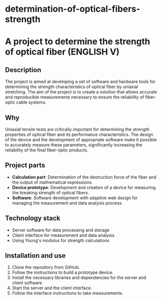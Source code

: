 # determination-of-optical-fibers-strength
# A project to determine the strength of optical fiber (ENGLISH V)

## Description

The project is aimed at developing a set of software and hardware tools for determining the strength characteristics of optical fiber by uniaxial stretching. The aim of the project is to create a solution that allows accurate and reproducible measurements necessary to ensure the reliability of fiber-optic cable systems.

## Why

Uniaxial tensile tests are critically important for determining the strength properties of optical fiber and its performance characteristics. The design of the device and the development of appropriate software make it possible to accurately measure these parameters, significantly increasing the reliability of the final fiber-optic products.

## Project parts

* **Calculation part**: Determination of the destruction force of the fiber and the output of mathematical expressions.
* **Device prototype**: Development and creation of a device for measuring the breaking strength of optical fibers.
* **Software**:         Software development with adaptive web design for managing the measurement and data analysis process.

## Technology stack

* Server software for data processing and storage
* Client interface for measurement and data analysis
* Using Young's modulus for strength calculations

## Installation and use

1. Clone the repository from GitHub.
2. Follow the instructions to build a prototype device.
3. Install the necessary libraries and dependencies for the server and client software.
4. Start the server and the client interface.
5. Follow the interface instructions to take measurements.
